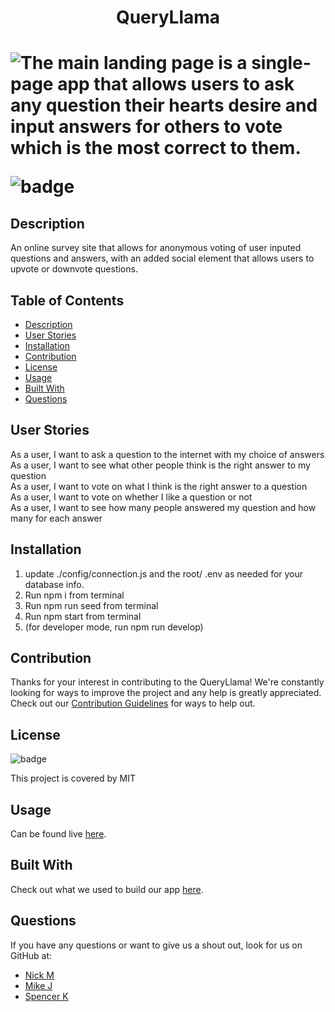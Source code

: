 <h1 align="center"> QueryLlama <h1>

![The main landing page is a single-page app that allows users to ask any question their hearts desire and input answers for others to vote which is the most correct to them.]()

![badge](https://img.shields.io/badge/license-MIT-blue)

## Description
An online survey site that allows for anonymous voting of user inputed questions and answers, with an added social element that allows users to upvote or downvote questions.

## Table of Contents
- [Description](#description) 
- [User Stories](#user-stories)  
- [Installation](#installation)
- [Contribution](#contribution)
- [License](#license)
- [Usage](#usage)
- [Built With](#built-with) 
- [Questions](#questions)
  
## User Stories
As a user, I want to ask a question to the internet with my choice of answers</br>
As a user, I want to see what other people think is the right answer to my question</br>
As a user, I want to vote on what I think is the right answer to a question</br>
As a user, I want to vote on whether I like a question or not</br>
As a user, I want to see how many people answered my question and how many for each answer</br>


## Installation
1. update ./config/connection.js and the root/ .env as needed for your database info.
3. Run npm i from terminal
4. Run npm run seed from terminal
5. Run npm start from terminal
6. (for developer mode, run npm run develop)


## Contribution
Thanks for your interest in contributing to the QueryLlama! We're constantly looking for ways to improve the project and any help is greatly appreciated. Check out our [Contribution Guidelines](https://github.com/GittinIt6/query-llama/wiki/Contribution-Guidelines "link to contribution guide") for ways to help out.

## License
![badge](https://img.shields.io/badge/license-MIT-blue)</br>

This project is covered by MIT

## Usage
Can be found live [here](https://queryllama.herokuapp.com/ "link to heroku deployed app").

## Built With
Check out what we used to build our app [here](https://github.com/GittinIt6/query-llama/wiki/Built-With "link to built with page").

## Questions
If you have any questions or want to give us a shout out, look for us on GitHub at: 
- [Nick M](https://github.com/n-r-martin "Nick's link")  
- [Mike J](https://github.com/GittinIt6 "Nick's link")
- [Spencer K](https://github.com/Skerans "Spencer's link")

